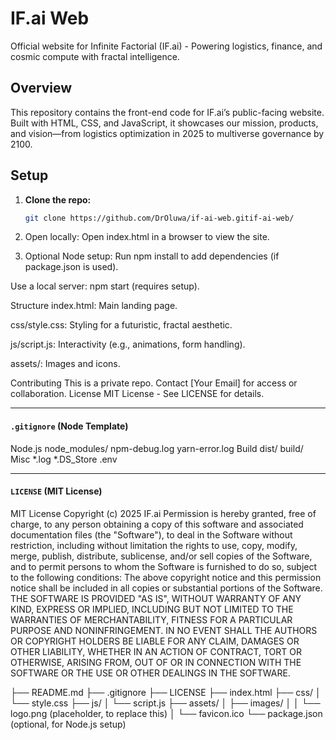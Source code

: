 # IF.ai Web
Official website for Infinite Factorial (IF.ai) - Powering logistics, finance, and cosmic compute with fractal intelligence.

## Overview
This repository contains the front-end code for IF.ai’s public-facing website. Built with HTML, CSS, and JavaScript, it showcases our mission, products, and vision—from logistics optimization in 2025 to multiverse governance by 2100.

## Setup
1. **Clone the repo:**
   ```bash
   git clone https://github.com/DrOluwa/if-ai-web.gitif-ai-web/
2. Open locally:
Open index.html in a browser to view the site.

3. Optional Node setup:
Run npm install to add dependencies (if package.json is used).

Use a local server: npm start (requires setup).

Structure
index.html: Main landing page.

css/style.css: Styling for a futuristic, fractal aesthetic.

js/script.js: Interactivity (e.g., animations, form handling).

assets/: Images and icons.

Contributing
This is a private repo. Contact [Your Email] for access or collaboration.
License
MIT License - See LICENSE for details.

---

#### `.gitignore` (Node Template)

Node.js
node_modules/
npm-debug.log
yarn-error.log
Build
dist/
build/
Misc
*.log
*.DS_Store
.env

---

#### `LICENSE` (MIT License)

MIT License
Copyright (c) 2025  IF.ai
Permission is hereby granted, free of charge, to any person obtaining a copy of this software and associated documentation files (the "Software"), to deal in the Software without restriction, including without limitation the rights to use, copy, modify, merge, publish, distribute, sublicense, and/or sell copies of the Software, and to permit persons to whom the Software is furnished to do so, subject to the following conditions:
The above copyright notice and this permission notice shall be included in all copies or substantial portions of the Software.
THE SOFTWARE IS PROVIDED "AS IS", WITHOUT WARRANTY OF ANY KIND, EXPRESS OR IMPLIED, INCLUDING BUT NOT LIMITED TO THE WARRANTIES OF MERCHANTABILITY, FITNESS FOR A PARTICULAR PURPOSE AND NONINFRINGEMENT. IN NO EVENT SHALL THE AUTHORS OR COPYRIGHT HOLDERS BE LIABLE FOR ANY CLAIM, DAMAGES OR OTHER LIABILITY, WHETHER IN AN ACTION OF CONTRACT, TORT OR OTHERWISE, ARISING FROM, OUT OF OR IN CONNECTION WITH THE SOFTWARE OR THE USE OR OTHER DEALINGS IN THE SOFTWARE.


├── README.md
├── .gitignore
├── LICENSE
├── index.html
├── css/
│   └── style.css
├── js/
│   └── script.js
├── assets/
│   ├── images/
│   │   └── logo.png  (placeholder, to replace this)
│   └── favicon.ico
└── package.json  (optional, for Node.js setup)
